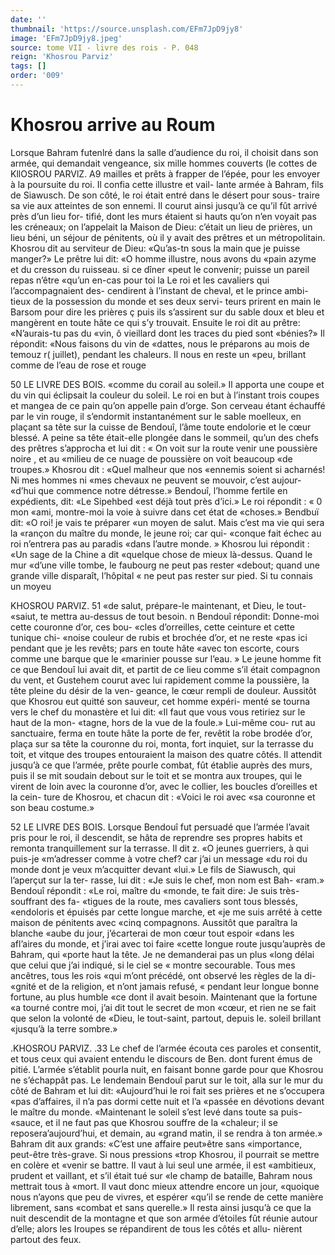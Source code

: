 ```yaml
---
date: ''
thumbnail: 'https://source.unsplash.com/EFm7JpD9jy8'
image: 'EFm7JpD9jy8.jpeg'
source: tome VII - livre des rois - P. 048
reign: 'Khosrou Parviz'
tags: []
order: '009'
---
```


# Khosrou arrive au Roum

Lorsque Bahram futenlré dans la salle d’audience
du roi, il choisit dans son armée, qui demandait vengeance, six mille hommes couverts (le cottes de
KllOSROU PARVlZ. A9 mailles et prêts à frapper de l’épée, pour les envoyer
à la poursuite du roi. Il confia cette illustre et vail- lante armée à Bahram, fils de Siawusch. De son côté, le roi était entré dans le désert pour sous-
traire sa vie aux atteintes de son ennemi. Il courut ainsi jusqu’à ce qu’il fût arrivé près d’un lieu for-
tifié, dont les murs étaient si hauts qu’on n’en
voyait pas les créneaux; on l’appelait la Maison de Dieu: c’était un lieu de prières, un lieu béni, un
séjour de pénitents, où il y avait des prêtres et un métropolitain. Khosrou dit au serviteur de Dieu: «Qu’as-tn sous la main que je puisse manger?» Le prêtre lui dit: «O homme illustre, nous avons du «pain azyme et du cresson du ruisseau. si ce dîner «peut le convenir; puisse un pareil repas n’être «qu’un en-cas pour toi la
Le roi et les cavaliers qui l’accompagnaient des-
cendirent à l’instant de cheval, et le prince ambi-
tieux de la possession du monde et ses deux servi-
teurs prirent en main le Barsom pour dire les prières ç puis ils s’assirent sur du sable doux et bleu
et mangèrent en toute hâte ce qui s’y trouvait.
Ensuite le roi dit au prêtre: «N’aurais-tu pas du
«vin, ô vieillard dont les traces du pied sont «bénies?» Il répondit: «Nous faisons du vin de
«dattes, nous le préparons au mois de temouz
r( juillet), pendant les chaleurs. Il nous en reste un «peu, brillant comme de l’eau de rose et rouge

50 LE LIVRE DES BOIS.
«comme du corail au soleil.» Il apporta une coupe et du vin qui éclipsait la couleur du soleil. Le roi en but à l’instant trois coupes et mangea de ce pain qu’on appelle pain d’orge. Son cerveau étant échauffé
par le vin rouge, il s’endormit instantanément sur
le sable moelleux, en plaçant sa tête sur la cuisse de Bendouî, l’âme toute endolorie et le cœur blessé.
A peine sa tête était-elle plongée dans le sommeil, qu’un des chefs des prêtres s’approcha et lui dit :
« On voit sur la route venir une poussière noire , et au «milieu de ce nuage de poussière on voit beaucoup «de troupes.» Khosrou dit : «Quel malheur que nos «ennemis soient si acharnés! Ni mes hommes ni «mes chevaux ne peuvent se mouvoir, c’est aujour- «d’hui que commence notre détresse.» Bendouî, l’homme fertile en expédients, dit: «Le Sipehbed
«est déjà tout près d’ici.» Le roi répondit : « 0 mon
«ami, montre-moi la voie à suivre dans cet état de «choses.» Bendbuï dit: «O roi! je vais te préparer
«un moyen de salut. Mais c’est ma vie qui sera la «rançon du maître du monde, le jeune roi; car qui- «conque fait échec au roi n’entrera pas au paradis «dans l’autre monde. »
Khosrou lui répondit : «Un sage de la Chine a dit «quelque chose de mieux là-dessus. Quand le mur «d’une ville tombe, le faubourg ne peut pas rester «debout; quand une grande ville disparaît, l’hôpital
« ne peut pas rester sur pied. Si tu connais un moyeu

KHOSROU PARVIZ. 51 «de salut, prépare-le maintenant, et Dieu, le tout- «saiut, te mettra au-dessus de tout besoin. n Bendouî
répondit: Donne-moi cette couronne d’or, ces bou- «cles d’orreilles, cette ceinture et cette tunique chi- «noise couleur de rubis et brochée d’or, et ne reste
«pas ici pendant que je les revêts; pars en toute hâte «avec ton escorte, cours comme une barque que le «marinier pousse sur l’eau. »
Le jeune homme fit ce que Bendouî lui avait dit,
et partit de ce lieu comme s’il était compagnon du
vent, et Gustehem courut avec lui rapidement comme
la poussière, la tête pleine du désir de la ven-
geance, le cœur rempli de douleur. Aussitôt que
Khosrou eut quitté son sauveur, cet homme expéri-
menté se tourna vers le chef du monastère et lui dit:
«Il faut que vous vous retiriez sur le haut de la mon-
«tagne, hors de la vue de la foule.» Lui-même cou-
rut au sanctuaire, ferma en toute hâte la porte de fer, revêtit la robe brodée d’or, plaça sur sa tête la
couronne du roi, monta, fort inquiet, sur la terrasse
du toit, et vitque des troupes entouraient la maison des quatre côtés. Il attendit jusqu’à ce que l’armée,
prête pourle combat, fût établie auprès des murs,
puis il se mit soudain debout sur le toit et se montra aux troupes, qui le virent de loin avec la couronne d’or, avec le collier, les boucles d’oreilles et la cein-
ture de Khosrou, et chacun dit : «Voici le roi avec «sa couronne et son beau costume.»

52 LE LIVRE DES BOIS. Lorsque Bendouî fut persuadé que l’armée l’avait
pris pour le roi, il descendit, se hâta de reprendre ses propres habits et remonta tranquillement sur la terrasse. Il dit z. «O jeunes guerriers, à qui puis-je «m’adresser comme à votre chef? car j’ai un message
«du roi du monde dont je veux m’acquitter devant «lui.» Le fils de Siawusch, qui l’aperçut sur la ter-
rasse, lui dit : «Je suis le chef, mon nom est Bah- «ram.» Bendouî répondit : «Le roi, maître du
«monde, te fait dire: Je suis très-souffrant des fa- «tigues de la route, mes cavaliers sont tous blessés, «endoloris et épuisés par cette longue marche, et
«je me suis arrêté à cette maison de pénitents avec
«cinq compagnons. Aussitôt que paraîtra la blanche «aube du jour, j’écarterai de mon cœur tout espoir
«dans les afl’aires du monde, et j’irai avec toi faire
«cette longue route jusqu’auprès de Bahram, qui «porte haut la tête. Je ne demanderai pas un plus «long délai que celui que j’ai indiqué, si le ciel se
« montre secourable. Tous mes ancêtres, tous les rois «qui m’ont précédé, ont observé les règles de la di-
«gnité et de la religion, et n’ont jamais refusé,
« pendant leur longue bonne fortune, au plus humble «ce dont il avait besoin. Maintenant que la fortune «a tourné contre moi, j’ai dit tout le secret de mon «cœur, et rien ne se fait que selon la volonté de «Dieu, le tout-saint, partout, depuis le. soleil brillant «jusqu’à la terre sombre.»

.KHOSROU PARVIZ. .33 Le chef de l’armée écouta ces paroles et consentit,
et tous ceux qui avaient entendu le discours de Ben. dont furent émus de pitié. L’armée s’établit pourla
nuit, en faisant bonne garde pour que Khosrou ne s’échappât pas. Le lendemain Bendouî parut sur le
toit, alla sur le mur du côté de Bahram et lui dit: «Aujourd’hui le roi fait ses prières et ne s’occupera
«pas d’affaires, il n’a pas dormi cette nuit et l’a
«passée en dévotions devant le maître du monde. «Maintenant le soleil s’est levé dans toute sa puis- «sauce, et il ne faut pas que Khosrou souffre de la «chaleur; il se reposera’aujourd’hui, et demain, au «grand matin, il se rendra à ton armée.» Bahram
dit aux grands: «C’est une affaire peut»être sans
«importance, peut-être très-grave. Si nous pressions
«trop Khosrou, il pourrait se mettre en colère et «venir se battre. Il vaut à lui seul une armée, il est «ambitieux, prudent et vaillant, et s’il était tué sur
«le champ de bataille, Bahram nous mettrait tous à «mort. Il vaut donc mieux attendre encore un jour, «quoique nous n’ayons que peu de vivres, et espérer «qu’il se rende de cette manière librement, sans «combat et sans querelle.» Il resta ainsi jusqu’à
ce que la nuit descendit de la montagne et que son armée d’étoiles fût réunie autour d’elle; alors les
Iroupes se répandirent de tous les côtés et allu- nièrent partout des feux.
